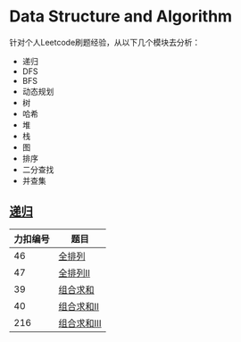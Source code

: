 # Data Structure and Algorithm
针对个人Leetcode刷题经验，从以下几个模块去分析：

+ 递归
+ DFS
+ BFS
+ 动态规划
+ 树
+ 哈希
+ 堆
+ 栈
+ 图
+ 排序
+ 二分查找
+ 并查集

## [递归](https://github.com/fkcs/Go-Data-Structure-Algorithm/tree/master/recursion)
|  力扣编号 | 题目  |
|  ----  | ----  |
| 46  | [全排列](https://github.com/fkcs/Go-Data-Structure-Algorithm/blob/master/recursion/lt46.go) |
| 47  | [全排列II](https://github.com/fkcs/Go-Data-Structure-Algorithm/blob/master/recursion/lt47.go) |
| 39  | [组合求和](https://github.com/fkcs/Go-Data-Structure-Algorithm/blob/master/recursion/lt39.go) |
| 40  | [组合求和II](https://github.com/fkcs/Go-Data-Structure-Algorithm/blob/master/recursion/lt40.go) |
| 216  | [组合求和III](https://github.com/fkcs/Go-Data-Structure-Algorithm/blob/master/recursion/lt216.go) |


